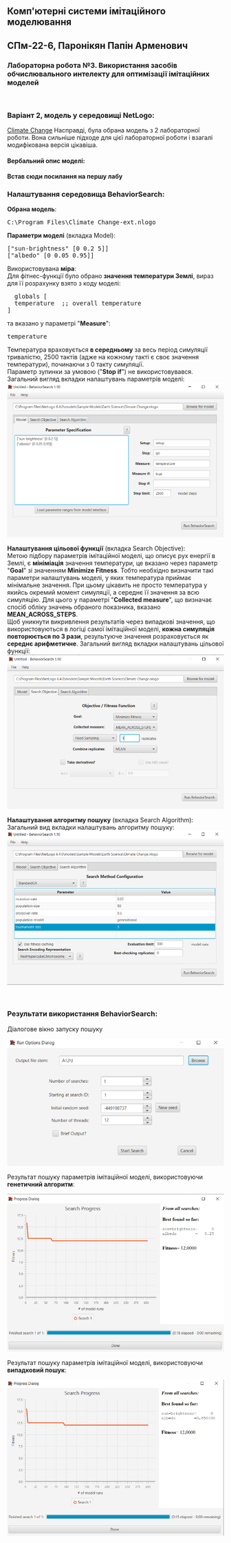 ## Комп'ютерні системи імітаційного моделювання
## СПм-22-6, **Паронікян Папін Арменович**
### Лабораторна робота №**3**. Використання засобів обчислювального интелекту для оптимізації імітаційних моделей

<br>

### Варіант 2, модель у середовищі NetLogo:
[Climate Change](http://www.netlogoweb.org/launch#http://www.netlogoweb.org/assets/modelslib/Sample%20Models/Earth%20Science/Climate%20Change.nlogo)
Насправді, була обрана модель з 2 лабораторної роботи. Вона сильніше підходе для цієї лабораторної роботи і взагалі модифікована версія цікавіша.
<br>

#### Вербальний опис моделі:
**Встав сюди посилання на першу лабу**

### Налаштування середовища BehaviorSearch:

**Обрана модель**:
<pre>
C:\Program Files\Climate_Change-ext.nlogo
</pre>
**Параметри моделі** (вкладка Model):  
<pre>
["sun-brightness" [0 0.2 5]]
["albedo" [0 0.05 0.95]]
</pre>
Використовувана **міра**:  
Для фітнес-функції було обрано **значення температури Землі**, вираз для її розрахунку взято з коду моделі:
<pre>
  globals [
  temperature  ;; overall temperature
]
</pre>
та вказано у параметрі "**Measure**":
<pre>
temperature
</pre>
Температура враховується **в середньому** за весь період симуляції тривалістю, 2500 тактів (адже на кожному такті є своє значення температури), починаючи з 0 такту симуляції.  
Параметр зупинки за умовою ("**Stop if**") не використовувався.  
Загальний вигляд вкладки налаштувань параметрів моделі:  
![](parameters.png)

**Налаштування цільової функції** (вкладка Search Objective):  
Метою підбору параметрів імітаційної моделі, що описує рух енергії в Землі, є **мініміація** значення температури, це вказано через параметр "**Goal**" зі значенням **Minimize Fitness**. Тобто необхідно визначити такі параметри налаштувань моделі, у яких температура приймає мінімальне значення. При цьому цікавить не просто температура у якийсь окремий момент симуляції, а середнє її значення за всю симуляцію. Для цього у параметрі "**Collected measure**", що визначає спосіб обліку значень обраного показника, вказано **MEAN_ACROSS_STEPS**.  
Щоб уникнути викривлення результатів через випадкові значення, що використовуються в логіці самої імітаційної моделі, **кожна симуляція повторюється по 3 рази**, результуюче значення розраховується як **середнє арифметичне**. 
Загальний вигляд вкладки налаштувань цільової функції:  
![Вкладка налаштувань цільової функції](objective.png)

**Налаштування алгоритму пошуку** (вкладка Search Algorithm):  
Загальний вид вкладки налаштувань алгоритму пошуку:  
![Вкладка налаштувань пошуку](search.png)

<br>

### Результати використання BehaviorSearch:
Діалогове вікно запуску пошуку 

![Вікно запуску пошуку](dialog.png)

Результат пошуку параметрів імітаційної моделі, використовуючи **генетичний алгоритм**:

![Результати пошуку за допомогою ГА](ga.png)

Результат пошуку параметрів імітаційної моделі, використовуючи **випадковий пошук**:

![Результати випадкового пошуку](rs.png)
